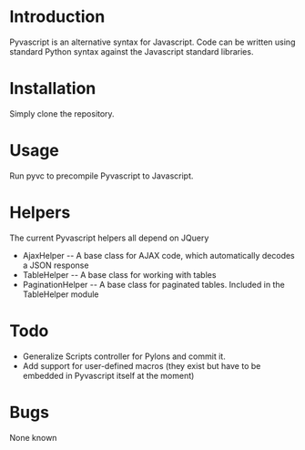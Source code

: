 Introduction
============

Pyvascript is an alternative syntax for Javascript.  Code can be written using 
standard Python syntax against the Javascript standard libraries.

Installation
============

Simply clone the repository.

Usage
=====

Run pyvc to precompile Pyvascript to Javascript.

Helpers
=======

The current Pyvascript helpers all depend on JQuery

 * AjaxHelper -- A base class for AJAX code, which automatically decodes a JSON response
 * TableHelper -- A base class for working with tables
 * PaginationHelper -- A base class for paginated tables.  Included in the TableHelper module

Todo
====

 * Generalize Scripts controller for Pylons and commit it.
 * Add support for user-defined macros (they exist but have to be embedded in Pyvascript itself at the moment)

Bugs
====

None known
